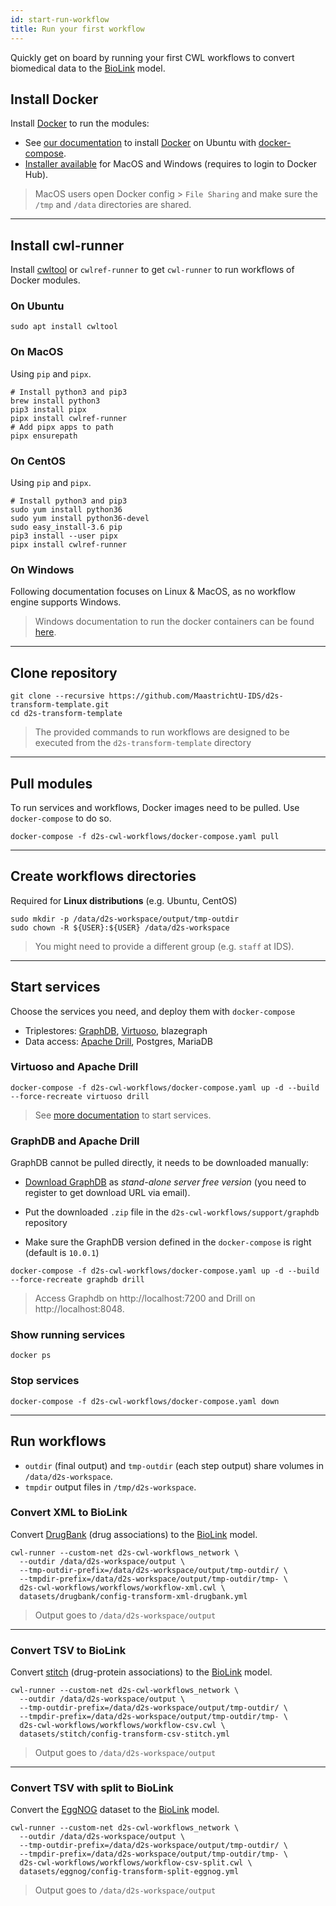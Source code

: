 ```yaml
---
id: start-run-workflow
title: Run your first workflow
---
```


Quickly get on board by running your first CWL workflows to convert biomedical data to the [BioLink](https://biolink.github.io/biolink-model/docs/) model.

## Install Docker

Install [Docker](https://docs.docker.com/install/) to run the modules:

* See [our documentation](/docs/guide-docker#on-ubuntu) to install [Docker](https://docs.docker.com/install/linux/docker-ce/ubuntu/) on Ubuntu with [docker-compose](https://docs.docker.com/compose/install/).
* [Installer available](https://hub.docker.com/?overlay=onboarding) for MacOS and Windows (requires to login to Docker Hub).

> MacOS users open Docker config > `File Sharing` and make sure the `/tmp` and `/data` directories are shared.

---

## Install cwl-runner

Install [cwltool](https://github.com/common-workflow-language/cwltool#install) or `cwlref-runner` to get `cwl-runner` to run workflows of Docker modules.

### On Ubuntu

```shell
sudo apt install cwltool
```

### On MacOS

Using `pip` and `pipx`.

```shell
# Install python3 and pip3
brew install python3
pip3 install pipx
pipx install cwlref-runner
# Add pipx apps to path
pipx ensurepath
```

### On CentOS

Using `pip` and `pipx`.

```shell
# Install python3 and pip3
sudo yum install python36
sudo yum install python36-devel
sudo easy_install-3.6 pip
pip3 install --user pipx
pipx install cwlref-runner
```

### On Windows

Following documentation focuses on Linux & MacOS, as no workflow engine supports Windows.

> Windows documentation to run the docker containers can be found [here](https://github.com/MaastrichtU-IDS/data2services-pipeline/wiki/Run-on-Windows).

---

## Clone repository

```shell
git clone --recursive https://github.com/MaastrichtU-IDS/d2s-transform-template.git
cd d2s-transform-template
```

> The  provided commands to run workflows are designed to be executed from the `d2s-transform-template` directory

---

## Pull modules

To run services and workflows, Docker images need to be pulled. Use `docker-compose` to do so.

```shell
docker-compose -f d2s-cwl-workflows/docker-compose.yaml pull
```

---

## Create workflows directories

Required for **Linux distributions** (e.g. Ubuntu, CentOS)

```shell
sudo mkdir -p /data/d2s-workspace/output/tmp-outdir
sudo chown -R ${USER}:${USER} /data/d2s-workspace
```

> You might need to provide a different group (e.g. `staff` at IDS).

---

## Start services

Choose the services you need, and deploy them with `docker-compose`

* Triplestores: [GraphDB](https://github.com/MaastrichtU-IDS/graphdb), [Virtuoso](https://hub.docker.com/r/tenforce/virtuoso/), blazegraph
* Data access: [Apache Drill](https://github.com/amalic/apache-drill), Postgres, MariaDB

### Virtuoso and Apache Drill

```shell
docker-compose -f d2s-cwl-workflows/docker-compose.yaml up -d --build --force-recreate virtuoso drill
```

> See [more documentation](/docs/cwl-services) to start services.

### GraphDB and Apache Drill

GraphDB cannot be pulled directly, it needs to be downloaded manually:

* [Download GraphDB](https://ontotext.com/products/graphdb/) as *stand-alone server free version* (you need to register to get download URL via email).

* Put the downloaded `.zip` file in the `d2s-cwl-workflows/support/graphdb` repository
* Make sure the GraphDB version defined in the `docker-compose` is right (default is `10.0.1`)

```shell
docker-compose -f d2s-cwl-workflows/docker-compose.yaml up -d --build --force-recreate graphdb drill
```

> Access Graphdb on http://localhost:7200 and Drill on http://localhost:8048.

### Show running services

```shell
docker ps
```

### Stop services

```shell
docker-compose -f d2s-cwl-workflows/docker-compose.yaml down
```

---

## Run workflows

* `outdir` (final output) and `tmp-outdir` (each step output) share volumes in `/data/d2s-workspace`.
* `tmpdir` output files in `/tmp/d2s-workspace`.

### Convert XML to BioLink

Convert [DrugBank](https://github.com/MaastrichtU-IDS/d2s-transform-template/tree/master/datasets/drugbank) (drug associations) to the [BioLink](https://biolink.github.io/biolink-model/docs/) model.

```shell
cwl-runner --custom-net d2s-cwl-workflows_network \
  --outdir /data/d2s-workspace/output \
  --tmp-outdir-prefix=/data/d2s-workspace/output/tmp-outdir/ \
  --tmpdir-prefix=/data/d2s-workspace/output/tmp-outdir/tmp- \
  d2s-cwl-workflows/workflows/workflow-xml.cwl \
  datasets/drugbank/config-transform-xml-drugbank.yml
```

> Output goes to `/data/d2s-workspace/output`

---

### Convert TSV to BioLink

Convert [stitch](https://github.com/MaastrichtU-IDS/d2s-transform-template/tree/master/datasets/stitch) (drug-protein associations) to the [BioLink](https://biolink.github.io/biolink-model/docs/) model.

```shell
cwl-runner --custom-net d2s-cwl-workflows_network \
  --outdir /data/d2s-workspace/output \
  --tmp-outdir-prefix=/data/d2s-workspace/output/tmp-outdir/ \
  --tmpdir-prefix=/data/d2s-workspace/output/tmp-outdir/tmp- \
  d2s-cwl-workflows/workflows/workflow-csv.cwl \
  datasets/stitch/config-transform-csv-stitch.yml
```

> Output goes to `/data/d2s-workspace/output`

---

### Convert TSV with split to BioLink

Convert the [EggNOG](https://github.com/MaastrichtU-IDS/d2s-transform-template/tree/master/datasets/drugbank) dataset to the [BioLink](https://biolink.github.io/biolink-model/docs/) model.

```shell
cwl-runner --custom-net d2s-cwl-workflows_network \
  --outdir /data/d2s-workspace/output \
  --tmp-outdir-prefix=/data/d2s-workspace/output/tmp-outdir/ \
  --tmpdir-prefix=/data/d2s-workspace/output/tmp-outdir/tmp- \
  d2s-cwl-workflows/workflows/workflow-csv-split.cwl \
  datasets/eggnog/config-transform-split-eggnog.yml
```

> Output goes to `/data/d2s-workspace/output`